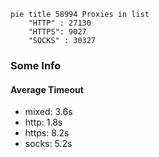 
```mermaid
pie title 58994 Proxies in list
    "HTTP" : 27130
    "HTTPS": 9027
    "SOCKS" : 30327
```

### Some Info
#### Average Timeout

- mixed: 3.6s
- http: 1.8s
- https: 8.2s
- socks: 5.2s